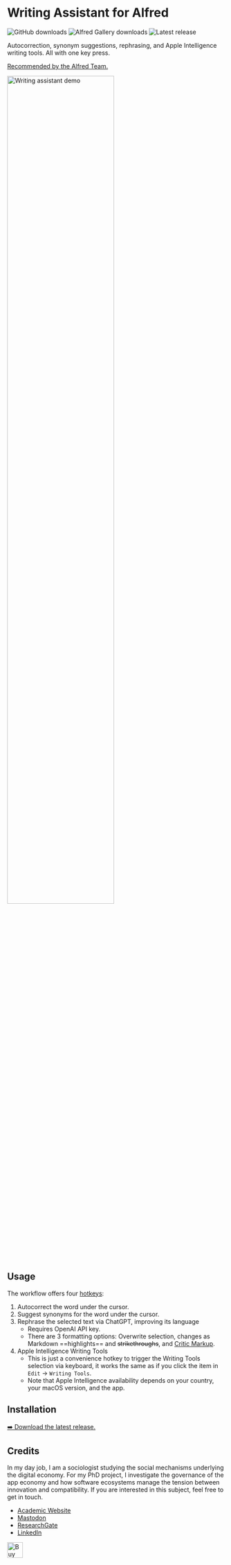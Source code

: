 # Writing Assistant for Alfred
![GitHub downloads](https://img.shields.io/github/downloads/chrisgrieser/alfred-writing-assistant/total?label=GitHub%20Downloads&style=plastic&logo=github)
![Alfred Gallery downloads](https://img.shields.io/badge/dynamic/yaml?url=https%3A%2F%2Fraw.githubusercontent.com%2Fchrisgrieser%2F.config%2Frefs%2Fheads%2Fmain%2FAlfred.alfredpreferences%2Falfred-workflow-download-count.yaml&query=alfred-writing-assistant&style=plastic&logo=alfred&label=Gallery%20Downloads&color=%235C1F87)
![Latest release](https://img.shields.io/github/v/release/chrisgrieser/alfred-writing-assistant?label=Latest%20Release&style=plastic)

Autocorrection, synonym suggestions, rephrasing, and Apple Intelligence writing
tools. All with one key press.

[Recommended by the Alfred Team.](https://www.alfredapp.com/blog/tips-and-tricks/workflows-for-languages-and-reference/)

<img alt="Writing assistant demo" width=70% src="https://github.com/chrisgrieser/alfred-writing-assistant/assets/73286100/e7485a12-875c-426f-a62c-3d273e4d2276">

## Usage
The workflow offers four [hotkeys](https://www.alfredapp.com/help/workflows/triggers/hotkey/):

1. Autocorrect the word under the cursor.
2. Suggest synonyms for the word under the cursor.
3. Rephrase the selected text via ChatGPT, improving its language
	+ Requires OpenAI API key.
	+ There are 3 formatting options: Overwrite selection, changes as Markdown
	  ==highlights== and ~~strikethroughs~~, and [Critic
	  Markup](https://github.com/CriticMarkup/CriticMarkup-toolkit).
4. Apple Intelligence Writing Tools
	+ This is just a convenience hotkey to trigger the Writing Tools selection
	  via keyboard, it works the same as if you click the item in `Edit` →
	  `Writing Tools`.
	+ Note that Apple Intelligence availability depends on your country, your
	  macOS version, and the app.

## Installation
[➡️ Download the latest release.](https://github.com/chrisgrieser/alfred-writing-assistant/releases/latest)

## Credits
In my day job, I am a sociologist studying the social mechanisms underlying the
digital economy. For my PhD project, I investigate the governance of the app
economy and how software ecosystems manage the tension between innovation and
compatibility. If you are interested in this subject, feel free to get in touch.

- [Academic Website](https://chris-grieser.de/)
- [Mastodon](https://pkm.social/@pseudometa)
- [ResearchGate](https://www.researchgate.net/profile/Christopher-Grieser)
- [LinkedIn](https://www.linkedin.com/in/christopher-grieser-ba693b17a/)

<a href='https://ko-fi.com/Y8Y86SQ91' target='_blank'> <img height='36'
style='border:0px;height:36px;' src='https://cdn.ko-fi.com/cdn/kofi1.png?v=3'
border='0' alt='Buy Me a Coffee at ko-fi.com' /></a>

